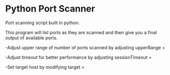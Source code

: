 # Python Port Scanner
Port scanning script built in python. 

This program will list ports as they are scanned and then give you a final output of available ports. 

-Adjust upper range of number of ports scanned by adjusting upperRange = 

-Adjust timeout for better performance by adjusting sessionTimeout = 

-Set target host by modifying target = 


